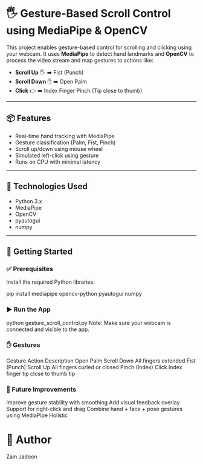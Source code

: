 # 🖐️ Gesture-Based Scroll Control using MediaPipe & OpenCV

This project enables gesture-based control for scrolling and clicking using your webcam. It uses **MediaPipe** to detect hand landmarks and **OpenCV** to process the video stream and map gestures to actions like:

- **Scroll Up** 🖐️ ➡️ Fist (Punch)
- **Scroll Down** ✋ ➡️ Open Palm
- **Click** 👉 ➡️ Index Finger Pinch (Tip close to thumb)

---

## 📦 Features

- Real-time hand tracking with MediaPipe
- Gesture classification (Palm, Fist, Pinch)
- Scroll up/down using mouse wheel
- Simulated left-click using gesture
- Runs on CPU with minimal latency

---

## 🧰 Technologies Used

- Python 3.x
- MediaPipe
- OpenCV
- pyautogui
- numpy

---

## 🚀 Getting Started

### ✅ Prerequisites

Install the required Python libraries:


pip install mediapipe opencv-python pyautogui numpy

### ▶️ Run the App
python gesture_scroll_control.py
Note: Make sure your webcam is connected and visible to the app.

### ✋ Gestures

Gesture	Action	Description
Open Palm	Scroll Down	All fingers extended
Fist (Punch)	Scroll Up	All fingers curled or closed
Pinch (Index)	Click	Index finger tip close to thumb tip

### 🎯 Future Improvements
Improve gesture stability with smoothing
Add visual feedback overlay
Support for right-click and drag
Combine hand + face + pose gestures using MediaPipe Holistic

# 🙌 Author
Zain Jadoon
